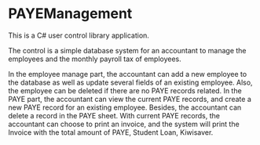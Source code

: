 # PAYEManagement

This is a C# user control library application. 

The control is a simple database system for an accountant to manage the employees and the monthly payroll tax of employees. 

In the employee manage part, the accountant can add a new employee to the database as well as update several fields of an existing employee. Also, the employee can be deleted if there are no PAYE records related.
In the PAYE part, the accountant can view the current PAYE records, and create a new PAYE record for an existing employee. Besides, the accountant can delete a record in the PAYE sheet. With current PAYE records, the accountant can choose to print an invoice, and the system will print the Invoice with the total amount of PAYE, Student Loan, Kiwisaver.

